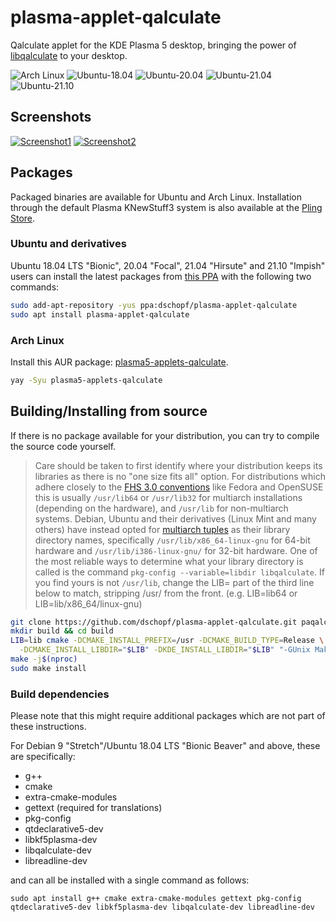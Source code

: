 # plasma-applet-qalculate

Qalculate applet for the KDE Plasma 5 desktop, bringing the power of [libqalculate](http://qalculate.github.io/) to your desktop.

![Arch Linux](https://github.com/dschopf/plasma-applet-qalculate/actions/workflows/arch.yml/badge.svg)
![Ubuntu-18.04](https://github.com/dschopf/plasma-applet-qalculate/actions/workflows/ubuntu-18.04.yml/badge.svg)
![Ubuntu-20.04](https://github.com/dschopf/plasma-applet-qalculate/actions/workflows/ubuntu-20.04.yml/badge.svg)
![Ubuntu-21.04](https://github.com/dschopf/plasma-applet-qalculate/actions/workflows/ubuntu-21.04.yml/badge.svg)
![Ubuntu-21.10](https://github.com/dschopf/plasma-applet-qalculate/actions/workflows/ubuntu-21.10.yml/badge.svg)

## Screenshots
[![Screenshot1](https://cdn.pling.com/img/8/6/4/f/48e64ea6e7741fa132afa8f29c7951858422.png)](https://store.kde.org/p/1155946) [![Screenshot2](https://cdn.pling.com/img/6/8/a/a/cd20e40e2ec26f74592f06e5a4c739d9ed69.png)](https://store.kde.org/p/1155946)

## Packages

Packaged binaries are available for Ubuntu and Arch Linux. Installation through the default
Plasma KNewStuff3 system is also available at the [Pling Store](https://store.kde.org/p/1155946).

### Ubuntu and derivatives

Ubuntu 18.04 LTS "Bionic", 20.04 "Focal", 21.04 "Hirsute" and 21.10 "Impish" users can install the latest packages
from [this PPA](https://launchpad.net/~dschopf/+archive/ubuntu/plasma-applet-qalculate) with the following two commands:

```bash
sudo add-apt-repository -yus ppa:dschopf/plasma-applet-qalculate
sudo apt install plasma-applet-qalculate
```

### Arch Linux

Install this AUR package: [plasma5-applets-qalculate](https://aur.archlinux.org/packages/plasma5-applets-qalculate/).

```bash
yay -Syu plasma5-applets-qalculate
```

## Building/Installing from source

If there is no package available for your distribution, you can try to compile the source code yourself.

> Care should be taken to first identify where your distribution keeps its libraries as there is no "one size fits all" option. For distributions which adhere closely to the [FHS 3.0 conventions](https://refspecs.linuxfoundation.org/FHS_3.0/fhs/index.html) like Fedora and OpenSUSE this is usually `/usr/lib64` or `/usr/lib32` for multiarch installations (depending on the hardware), and `/usr/lib` for non-multiarch systems. Debian, Ubuntu and their derivatives (Linux Mint and many others) have instead opted for [multiarch tuples](https://wiki.debian.org/Multiarch/TheCaseForMultiarch) as their library directory names, specifically `/usr/lib/x86_64-linux-gnu` for 64-bit hardware and `/usr/lib/i386-linux-gnu/` for 32-bit hardware.
> One of the most reliable ways to determine what your library directory is called is the command `pkg-config --variable=libdir libqalculate`. If you find yours is not `/usr/lib`, change the LIB= part of the third line below to match, stripping /usr/ from the front. (e.g. LIB=lib64 or LIB=lib/x86_64/linux-gnu)

```bash
git clone https://github.com/dschopf/plasma-applet-qalculate.git paqalc && cd paqalc
mkdir build && cd build
LIB=lib cmake -DCMAKE_INSTALL_PREFIX=/usr -DCMAKE_BUILD_TYPE=Release \
  -DCMAKE_INSTALL_LIBDIR="$LIB" -DKDE_INSTALL_LIBDIR="$LIB" "-GUnix Makefiles" ..
make -j$(nproc)
sudo make install
```

### Build dependencies

Please note that this might require additional packages which are not part of these instructions.

For Debian 9 "Stretch"/Ubuntu 18.04 LTS "Bionic Beaver" and above, these are specifically:

* g++
* cmake
* extra-cmake-modules
* gettext (required for translations)
* pkg-config
* qtdeclarative5-dev
* libkf5plasma-dev
* libqalculate-dev
* libreadline-dev

and can all be installed with a single command as follows:

`sudo apt install g++ cmake extra-cmake-modules gettext pkg-config qtdeclarative5-dev libkf5plasma-dev libqalculate-dev libreadline-dev`

